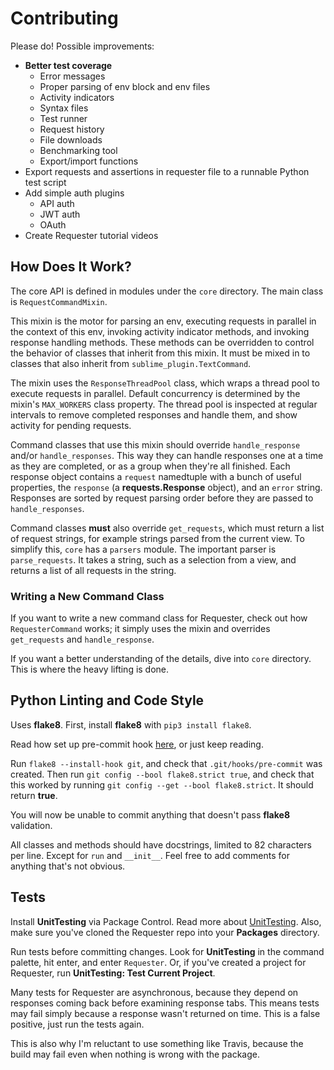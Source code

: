 # Contributing
Please do! Possible improvements:

- __Better test coverage__
  + Error messages
  + Proper parsing of env block and env files
  + Activity indicators
  + Syntax files
  + Test runner
  + Request history
  + File downloads
  + Benchmarking tool
  + Export/import functions
- Export requests and assertions in requester file to a runnable Python test script
- Add simple auth plugins
  + API auth
  + JWT auth
  + OAuth
- Create Requester tutorial videos


## How Does It Work?
The core API is defined in modules under the `core` directory. The main class is `RequestCommandMixin`.

This mixin is the motor for parsing an env, executing requests in parallel in the context of this env, invoking activity indicator methods, and invoking response handling methods. These methods can be overridden to control the behavior of classes that inherit from this mixin. It must be mixed in to classes that also inherit from `sublime_plugin.TextCommand`.

The mixin uses the `ResponseThreadPool` class, which wraps a thread pool to execute requests in parallel. Default concurrency is determined by the mixin's `MAX_WORKERS` class property. The thread pool is inspected at regular intervals to remove completed responses and handle them, and show activity for pending requests.

Command classes that use this mixin should override `handle_response` and/or `handle_responses`. This way they can handle responses one at a time as they are completed, or as a group when they're all finished. Each response object contains a `request` namedtuple with a bunch of useful properties, the `response` (a __requests.Response__ object), and an `error` string. Responses are sorted by request parsing order before they are passed to `handle_responses`.

Command classes __must__ also override `get_requests`, which must return a list of request strings, for example strings parsed from the current view. To simplify this, `core` has a `parsers` module. The important parser is `parse_requests`. It takes a string, such as a selection from a view, and returns a list of all requests in the string.


### Writing a New Command Class
If you want to write a new command class for Requester, check out how `RequesterCommand` works; it simply uses the mixin and overrides `get_requests` and `handle_response`.

If you want a better understanding of the details, dive into `core` directory. This is where the heavy lifting is done.


## Python Linting and Code Style
Uses __flake8__. First, install __flake8__ with `pip3 install flake8`.

Read how set up pre-commit hook [here](http://flake8.pycqa.org/en/latest/user/using-hooks.html), or just keep reading.

Run `flake8 --install-hook git`, and check that `.git/hooks/pre-commit` was created. Then run `git config --bool flake8.strict true`, and check that this worked by running `git config --get --bool flake8.strict`. It should return __true__.

You will now be unable to commit anything that doesn't pass __flake8__ validation.

All classes and methods should have docstrings, limited to 82 characters per line. Except for `run` and `__init__`. Feel free to add comments for anything that's not obvious.


## Tests
Install __UnitTesting__ via Package Control. Read more about [UnitTesting](https://github.com/randy3k/UnitTesting-example). Also, make sure you've cloned the Requester repo into your __Packages__ directory.

Run tests before committing changes. Look for __UnitTesting__ in the command palette, hit enter, and enter `Requester`. Or, if you've created a project for Requester, run __UnitTesting: Test Current Project__.

Many tests for Requester are asynchronous, because they depend on responses coming back before examining response tabs. This means tests may fail simply because a response wasn't returned on time. This is a false positive, just run the tests again.

This is also why I'm reluctant to use something like Travis, because the build may fail even when nothing is wrong with the package.
